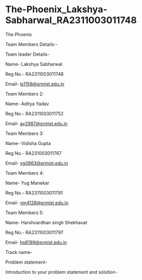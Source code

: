 # The-Phoenix_Lakshya-Sabharwal_RA2311003011748
The Phoenix


Team Members Details:-


Team leader Details-

Name- Lakshya Sabharwal

Reg No.- RA2311003011748

Email- ls1158@srmist.edu.in


Team Members 2:

Name- Aditya Yadav 

Reg No.- RA2311003011752

Email- ay2987@srmist.edu.in


Team Members 3:

Name- Vidisha Gupta

Reg No.- RA231003011767

Email- vg0863@srmist.edu.in


Team Members 4:

Name- Yug Manekar 

Reg No.- RA2311003011791

Email- ym4128@srmist.edu.in


Team Members 5:

Name- Harshvardhan singh Shekhavat

Reg No.- RA2311003011797

Email- hs8199@srmist.edu.in




Track name- 

Problem statement-

Introduction to your problem statement and solution-

